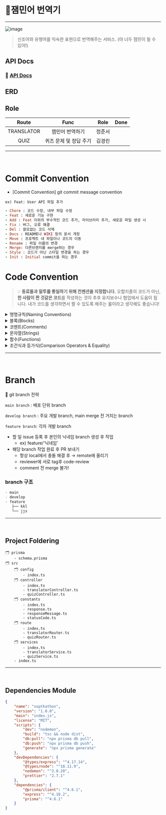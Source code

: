 # 👶잼민어 번역기

---

![image](https://user-images.githubusercontent.com/72034311/202852522-6a4efa0e-2c22-430e-b8ca-e3c9255d9a56.png)

> 신조어와 유행어를 익숙한 표현으로 번역해주는 서비스.
> (야 너두 잼민이 될 수 있어!)

## API Docs

### 🔗 [API Docs](https://www.notion.so/19eb999f9aa747b5843c2e21b61443de?v=e0ad37d72fdc40598556002c413f41a0)

## ERD

## Role

|   Route    |          Func          |  Role  | Done |
| :--------: | :--------------------: | :----: | :--: |
| TRANSLATOR |    잼민어 번역하기     | 정준서 |      |
|    QUIZ    | 퀴즈 문제 및 정답 주기 | 김경린 |      |

<hr>
</br>

# Commit Convention

-   [Commit Convention]
    git commit message convention

`ex) Feat: User API 파일 추가`

```ruby
- Chore : 코드 수정, 내부 파일 수정
- Feat : 새로운 기능 구현
- Add : Feat 이외의 부수적인 코드 추가, 라이브러리 추가, 새로운 파일 생성 시
- Fix : 버그, 오류 해결
- Del : 쓸모없는 코드 삭제
- Docs : README나 WIKI 등의 문서 개정
- Move : 프로젝트 내 파일이나 코드의 이동
- Rename : 파일 이름의 변경
- Merge: 다른브렌치를 merge하는 경우
- Style : 코드가 아닌 스타일 변경을 하는 경우
- Init : Initial commit을 하는 경우
```

# Code Convention

> 💡 **동료들과 말투를 통일하기 위해 컨벤션을 지정합니다.**
> 오합지졸의 코드가 아닌, **한 사람이 짠 것같은 코드**를 작성하는 것이 추후 유지보수나 협업에서 도움이 됩니다. 내가 코드를 생각하면서 짤 수 있도록 해주는 룰이라고 생각해도 좋습니다!

<details>
<summary>명명규칙(Naming Conventions)</summary>
<div markdown="1">

1. 이름으로부터 의도가 읽혀질 수 있게 쓴다.

-   ex)

    ```jsx
    // bad
    function q() {
        // ...stuff...
    }

    // good
    function query() {
        // ..stuff..
    }
    ```

2. 오브젝트, 함수, 그리고 인스턴스에는 `camelCase`를 사용한다.

-   ex)
    ```jsx
    // bad
    const OBJEcttsssss = {};
    const this_is_my_object = {};
    function c() {}

    // good
    const thisIsMyObject = {};
    function thisIsMyFunction() {}
    ```

3. 클래스나 constructor에는 `PascalCase`를 사용한다.

-   ex)
    ```jsx
    // bad
    function user(options) {
        this.name = options.name;
    }

    const bad = new user({
        name: 'nope',
    });

    // good
    class User {
        constructor(options) {
            this.name = options.name;
        }
    }

    const good = new User({
        name: 'yup',
    });
    ```

4. 함수 이름은 동사 + 명사 형태로 작성한다.
   ex) `postUserInformation( )`
5. 약어 사용은 최대한 지양한다.
6. 이름에 네 단어 이상이 들어가면 팀원과 상의를 거친 후 사용한다
 </div>
 </details>

<details>
<summary>블록(Blocks)</summary>
<div markdown="1">

1. 복수행의 블록에는 중괄호({})를 사용한다.

-   ex)
    ```jsx
    // bad
    if (test)
      return false;

    // good
    if (test) return false;

    // good
    if (test) {
      return false;
    }

    // bad
    function() { return false; }

    // good
    function() {
      return false;
    }

    ```

2. 복수행 블록의 `if` 와 `else` 를 이용하는 경우 `else` 는 `if` 블록 끝의 중괄호( } )와 같은 행에 위치시킨다.

-   ex)
        ```java
        // bad
        if (test) {
          thing1();
          thing2();
        }
        else {
          thing3();
        }

        // good
        if (test) {
          thing1();
          thing2();
        } else {
          thing3();
        }

        ```
    </div>
    </details>

<details>
<summary>코멘트(Comments)</summary>
<div markdown="1">

1. 복수형의 코멘트는 `/** ... */` 를 사용한다.

-   ex)
    ```jsx
    // good
    /**
     * @param {String} tag
     * @return {Element} element
     */
    function make(tag) {
        // ...stuff...

        return element;
    }
    ```

2. 단일 행의 코멘트에는 `//` 을 사용하고 코멘트를 추가하고 싶은 코드의 상부에 배치한다. 그리고 코멘트의 앞에 빈 행을 넣는다.

-   ex)
        ```jsx
        // bad
        const active = true; // is current tab

        // good
        // is current tab
        const active = true;

        // good
        function getType() {
          console.log('fetching type...');

          // set the default type to 'no type'
          const type = this._type || 'no type';

          return type;
        }

        ```
    </div>
    </details>

<details>
<summary>문자열(Strings)</summary>
<div markdown="1">

1. 문자열에는 싱크쿼트 `''` 를 사용한다.

-   ex)
    ```jsx
    // bad
    const name = 'Capt. Janeway';

    // good
    const name = 'Capt. Janeway';
    ```

2. 프로그램에서 문자열을 생성하는 경우는 문자열 연결이 아닌 `template strings`를 이용한다.

-   ex)
        ```jsx
        // bad
        function sayHi(name) {
          return 'How are you, ' + name + '?';
        }

        // bad
        function sayHi(name) {
          return ['How are you, ', name, '?'].join();
        }

        // good
        function sayHi(name) {
          return `How are you, ${name}?`;
        }

        ```
    </div>
    </details>

<details>
<summary>함수(Functions)</summary>
<div markdown="1">

1. 화살표 함수를 사용한다.

-   ex)
    ```jsx
    var arr1 = [1, 2, 3];
    var pow1 = arr.map(function (x) {
        // ES5 Not Good
        return x * x;
    });

    const arr2 = [1, 2, 3];
    const pow2 = arr.map((x) => x * x); // ES6 Good
    ```

</div>
</details>

<details>
<summary>조건식과 등가식(Comparison Operators & Equality)</summary>
<div markdown="1">

1. `==` 이나 `!=` 보다 `===` 와 `!==` 을 사용한다.
2. 단축형을 사용한다.

-   ex)
    ```jsx
    // bad
    if (name !== '') {
        // ...stuff...
    }

    // good
    if (name) {
        // ...stuff...
    }
    ```

3. 비동기 함수를 사용할 때 `Promise`함수의 사용은 지양하고 `async`, `await`를 쓰도록 한다
 </div>
 </details>

<hr>
</br>

# Branch

<aside>
🌱 git branch 전략

`main branch` : 배포 단위 branch

`develop branch` : 주요 개발 branch, main merge 전 거치는 branch

`feature branch`: 각자 개발 branch

-   할 일 issue 등록 후 본인의 닉네임 branch 생성 후 작업
    -   ex) feature/'닉네임'
-   해당 branch 작업 완료 후 PR 보내기
    -   항상 local에서 충돌 해결 후 → remote에 올리기
    -   reviewer에 서로 tag후 code-review
    -   comment 전 merge 불가!

### branch 구조

```jsx
- main
- develop
- feature
   ├── kkl
   └── jjs
```

</aside>
<hr>
</br>

## Project Foldering

```
🗂 prisma
    - schema.prisma
🗂 src
    🗂 config
        - index.ts
    🗂 controller
        - index.ts
        - translatorController.ts
        - quizController.ts
    🗂 constants
        - index.ts
        - response.ts
        - responseMessage.ts
        - statusCode.ts
    🗂 route
        - index.ts
        - translatorRouter.ts
        - quizRouter.ts
    🗂 services
        - index.ts
        - translatorService.ts
        - quizService.ts
    - index.ts
```

<hr>

</br>

## Dependencies Module

```json
{
    "name": "soptkathon",
    "version": "1.0.0",
    "main": "index.js",
    "license": "MIT",
    "scripts": {
        "dev": "nodemon",
        "build": "tsc && node dist",
        "db:pull": "npx prisma db pull",
        "db:push": "npx prisma db push",
        "generate": "npx prisma generate"
    },
    "devDependencies": {
        "@types/express": "^4.17.14",
        "@types/node": "^18.11.9",
        "nodemon": "^2.0.20",
        "prettier": "2.7.1"
    },
    "dependencies": {
        "@prisma/client": "^4.6.1",
        "express": "^4.18.2",
        "prisma": "^4.6.1"
    }
}
```
